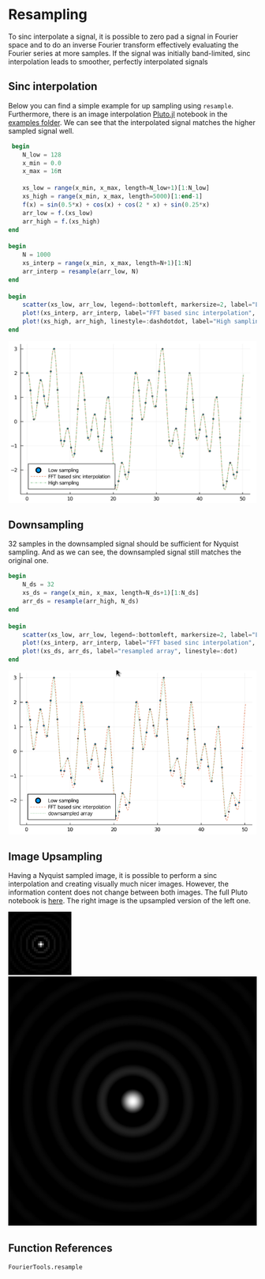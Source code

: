 # Resampling
To sinc interpolate a signal, it is possible to zero pad a signal in Fourier space and to do an inverse Fourier transform effectively
evaluating the Fourier series at more samples.
If the signal was initially band-limited, sinc interpolation leads to smoother, perfectly interpolated signals


## Sinc interpolation
Below you can find a simple example for up sampling using `resample`. 
Furthermore, there is an image interpolation [Pluto.jl](https://github.com/fonsp/Pluto.jl) notebook in the [examples folder](https://github.com/bionanoimaging/FourierTools.jl/tree/main/examples/).
We can see that the interpolated signal matches the higher sampled signal well.
```julia
 begin
	N_low = 128
	x_min = 0.0
	x_max = 16π
	
	xs_low = range(x_min, x_max, length=N_low+1)[1:N_low]
	xs_high = range(x_min, x_max, length=5000)[1:end-1]
	f(x) = sin(0.5*x) + cos(x) + cos(2 * x) + sin(0.25*x)
	arr_low = f.(xs_low)
	arr_high = f.(xs_high)
end

begin
	N = 1000
	xs_interp = range(x_min, x_max, length=N+1)[1:N]
	arr_interp = resample(arr_low, N)
end

begin
	scatter(xs_low, arr_low, legend=:bottomleft, markersize=2, label="Low sampling")
	plot!(xs_interp, arr_interp, label="FFT based sinc interpolation", linestyle=:dash)
	plot!(xs_high, arr_high, linestyle=:dashdotdot, label="High sampling")
end
```

![](assets/1D_resample.png)

## Downsampling
32 samples in the downsampled signal should be sufficient for Nyquist sampling.
And as we can see, the downsampled signal still matches the original one.

```julia
begin
	N_ds = 32
	xs_ds = range(x_min, x_max, length=N_ds+1)[1:N_ds]
	arr_ds = resample(arr_high, N_ds)
end

begin
	scatter(xs_low, arr_low, legend=:bottomleft, markersize=2, label="Low sampling")
	plot!(xs_interp, arr_interp, label="FFT based sinc interpolation", linestyle=:dash)
	plot!(xs_ds, arr_ds, label="resampled array", linestyle=:dot)	
end
```

![](assets/plot_ds.png)



## Image Upsampling
Having a Nyquist sampled image, it is possible to perform a sinc interpolation and creating visually much nicer images.
However, the information content does not change between both images.
The full Pluto notebook is [here](https://github.com/bionanoimaging/FourierTools.jl/tree/main/examples/resample_image.jl).
The right image is the upsampled version of the left one.

![](assets/image_low_res.png)
![](assets/image_high_res.png)



## Function References
```@docs
FourierTools.resample
```
